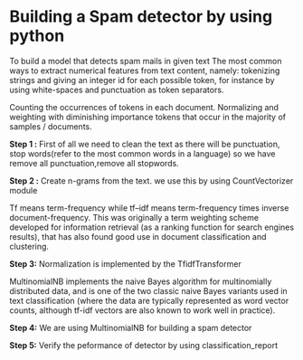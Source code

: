 # Building a Spam detector by using python

To build a model that detects spam mails in given text
The most common ways to extract numerical features from text content, namely: tokenizing strings and giving an integer id for each possible token, for instance by using white-spaces and punctuation as token separators.

 Counting the occurrences of tokens in each document.
 Normalizing and weighting with diminishing importance tokens that occur in the majority of samples / documents.

**Step 1 :** First of all we need to clean the text as there will be punctuation, stop words(refer to the most common words in a language) so we have remove all punctuation,remove all stopwords.

**Step 2 :** Create n-grams from the text. we use this by using CountVectorizer module

Tf means term-frequency while tf–idf means term-frequency times inverse document-frequency. This was originally a term weighting scheme developed for information retrieval (as a ranking function for search engines results), that has also found good use in document classification and clustering.

**Step 3:** Normalization is implemented by the TfidfTransformer

MultinomialNB implements the naive Bayes algorithm for multinomially distributed data, and is one of the two classic naive Bayes variants used in text classification (where the data are typically represented as word vector counts, although tf-idf vectors are also known to work well in practice).

**Step 4:** We are using MultinomialNB for building a spam detector 

**Step 5:** Verify the peformance of detector by using classification_report

